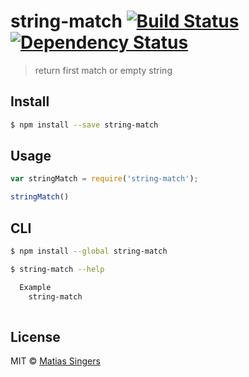 # string-match [![Build Status](http://img.shields.io/travis/matiassingers/string-match.svg?style=flat-square)](https://travis-ci.org/matiassingers/string-match) [![Dependency Status](http://img.shields.io/gemnasium/matiassingers/string-match.svg?style=flat-square)](https://gemnasium.com/matiassingers/string-match)
> return first match or empty string

## Install

```sh
$ npm install --save string-match
```


## Usage

```js
var stringMatch = require('string-match');

stringMatch()

```


## CLI

```sh
$ npm install --global string-match
```

```sh
$ string-match --help

  Example
    string-match
    
```


## License

MIT © [Matias Singers](http://mts.io)
